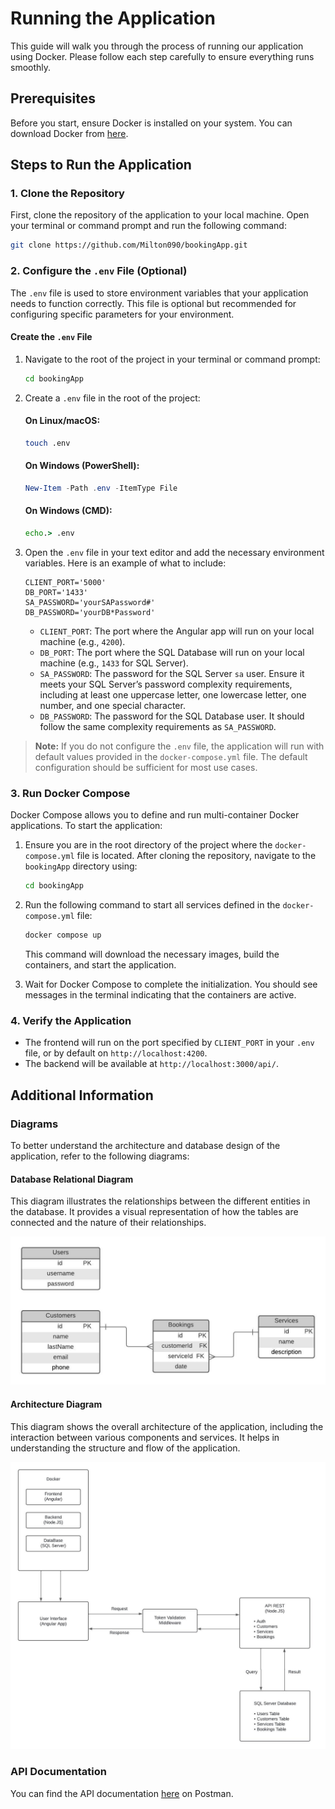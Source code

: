 # Running the Application

This guide will walk you through the process of running our application using Docker. Please follow each step carefully to ensure everything runs smoothly.

## Prerequisites

Before you start, ensure Docker is installed on your system. You can download Docker from [here](https://www.docker.com/products/docker-desktop).

## Steps to Run the Application

### 1. Clone the Repository

First, clone the repository of the application to your local machine. Open your terminal or command prompt and run the following command:


```bash
git clone https://github.com/Milton090/bookingApp.git
```

### 2. Configure the `.env` File (Optional)

The `.env` file is used to store environment variables that your application needs to function correctly. This file is optional but recommended for configuring specific parameters for your environment.

#### Create the `.env` File

1. Navigate to the root of the project in your terminal or command prompt:

    ```bash
    cd bookingApp
    ```

2. Create a `.env` file in the root of the project:

    #### On Linux/macOS:

    ```bash
    touch .env
    ```

    #### On Windows (PowerShell):

    ```powershell
    New-Item -Path .env -ItemType File
    ```

    #### On Windows (CMD):

    ```cmd
    echo.> .env
    ```

3. Open the `.env` file in your text editor and add the necessary environment variables. Here is an example of what to include:

    ```env
    CLIENT_PORT='5000'
    DB_PORT='1433'
    SA_PASSWORD='yourSAPassword#'
    DB_PASSWORD='yourDB*Password'
    ```

    - `CLIENT_PORT`: The port where the Angular app will run on your local machine (e.g., `4200`).
    - `DB_PORT`: The port where the SQL Database will run on your local machine (e.g., `1433` for SQL Server).
    - `SA_PASSWORD`: The password for the SQL Server `sa` user. Ensure it meets your SQL Server’s password complexity requirements, including at least one uppercase letter, one lowercase letter, one number, and one special character.
    - `DB_PASSWORD`: The password for the SQL Database user. It should follow the same complexity requirements as `SA_PASSWORD`.

> **Note:** If you do not configure the `.env` file, the application will run with default values provided in the `docker-compose.yml` file. The default configuration should be sufficient for most use cases.

### 3. Run Docker Compose

Docker Compose allows you to define and run multi-container Docker applications. To start the application:

1. Ensure you are in the root directory of the project where the `docker-compose.yml` file is located. After cloning the repository, navigate to the `bookingApp` directory using:

    ```bash
    cd bookingApp
    ```

2. Run the following command to start all services defined in the `docker-compose.yml` file:

    ```bash
    docker compose up
    ```

   This command will download the necessary images, build the containers, and start the application.

3. Wait for Docker Compose to complete the initialization. You should see messages in the terminal indicating that the containers are active.

### 4. Verify the Application

- The frontend will run on the port specified by `CLIENT_PORT` in your `.env` file, or by default on `http://localhost:4200`.
- The backend will be available at `http://localhost:3000/api/`.

## Additional Information

### Diagrams

To better understand the architecture and database design of the application, refer to the following diagrams:

#### Database Relational Diagram

This diagram illustrates the relationships between the different entities in the database. It provides a visual representation of how the tables are connected and the nature of their relationships.

![Database Relational Diagram](./databaseDiagram.jpeg)

#### Architecture Diagram

This diagram shows the overall architecture of the application, including the interaction between various components and services. It helps in understanding the structure and flow of the application.

![Architecture Diagram](./architectureDiagram.jpeg)


### API Documentation

You can find the API documentation [here](https://www.postman.com/aerospace-specialist-44844858/workspace/miltonramirezpublic/collection/33019708-7b1c2ccd-3d46-4c0f-92df-42b645af7d6f?action=share&creator=33019708) on Postman.
